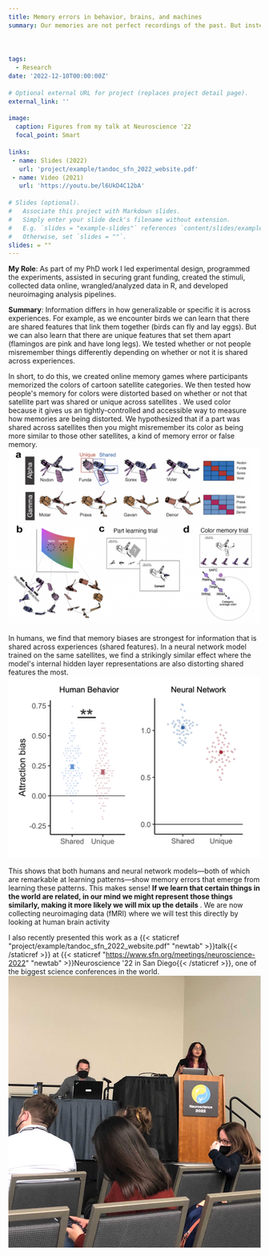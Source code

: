 ```yaml
---
title: Memory errors in behavior, brains, and machines
summary: Our memories are not perfect recordings of the past. But instead are prone to error, misinformation, and bias. As part of my PhD, I have been identifying what memories are most susceptible to such errors. By combining behavioral experiments, fMRI, and neural networks, we show that <strong>similar memory errors exist in both humans and machines.</strong> We also find that these biases are not random mistakes, but are a product of an optimal learning system.



tags:
  - Research
date: '2022-12-10T00:00:00Z'

# Optional external URL for project (replaces project detail page).
external_link: ''

image:
  caption: Figures from my talk at Neuroscience '22
  focal_point: Smart

links:
 - name: Slides (2022)
   url: 'project/example/tandoc_sfn_2022_website.pdf'
 - name: Video (2021)
   url: 'https://youtu.be/l6UkD4C12bA'

# Slides (optional).
#   Associate this project with Markdown slides.
#   Simply enter your slide deck's filename without extension.
#   E.g. `slides = "example-slides"` references `content/slides/example-slides.md`.
#   Otherwise, set `slides = ""`.
slides: = ""
---
```

<strong> My Role</strong>: As part of my PhD work I led experimental design, programmed the experiments, assisted in securing grant funding, created the stimuli, collected data online, wrangled/analyzed data in R, and developed neuroimaging analysis pipelines.

<strong> Summary</strong>: Information differs in how generalizable or specific it is across experiences. For example, as we encounter birds we can learn that there are shared features that link them together (birds can fly and lay eggs). But we can also learn that there are unique features that set them apart (flamingos are pink and have long legs). We tested whether or not people misremember things differently depending on whether or not it is shared across experiences.

In short, to do this, we created online memory games where participants memorized the colors of cartoon satellite categories. We then tested how people's memory for colors were distorted based on whether or not that satellite part was shared or unique across satellites . We used color because it gives us an tightly-controlled and accessible way to measure how memories are being distorted. We hypothesized that if a part was shared across satellites then you might misremember its color as being more similar to those other satellites, a kind of memory error or false memory.
![Memory game visualization](memorygame.png)

In humans, we find that memory biases are strongest for information that is shared across experiences (shared features). In a neural network model trained on the same satellites, we find a strikingly similar effect where the model's internal hidden layer representations are also distorting shared features the most.
![Main finding](finding.png)

This shows that both humans and neural network models—both of which are remarkable at learning patterns—show memory errors that emerge from learning these patterns. This makes sense! <strong> If we learn that certain things in the world are related, in our mind we might represent those things similarly, making it more likely we will mix up the details </strong>. We are now collecting neuroimaging data (fMRI) where we will test this directly by looking at human brain activity

I also recently presented this work as a {{< staticref "project/example/tandoc_sfn_2022_website.pdf" "newtab" >}}talk{{< /staticref >}} at {{< staticref "https://www.sfn.org/meetings/neuroscience-2022" "newtab" >}}Neuroscience '22 in San Diego{{< /staticref >}}, one of the biggest science conferences in the world.
![SfN 2022 Talk](sfntalk.jpg)


